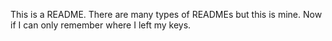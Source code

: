This is a README.
There are many types of READMEs but this is mine.
Now if I can only remember where I left my keys.
